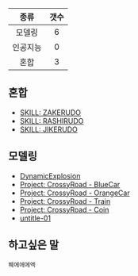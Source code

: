 |   종류  |  갯수  |
| :---:  | :---: |
| 모델링  | 6 |
| 인공지능 | 0 |
| 혼합 | 3 | 
## 혼합
* [SKILL: ZAKERUDO](https://raw.githubusercontent.com/Team-AS/Monthly-Report/master/2015/05/CodeInside_Pic/pic04.jpeg)
* [SKILL: RASHIRUDO](https://raw.githubusercontent.com/Team-AS/Monthly-Report/master/2015/05/CodeInside_Pic/pic03.jpeg)
* [SKILL: JIKERUDO](https://raw.githubusercontent.com/Team-AS/Monthly-Report/master/2015/05/CodeInside_Pic/pic01.jpeg)

## 모델링
* [DynamicExplosion](https://raw.githubusercontent.com/Team-AS/Monthly-Report/master/2015/05/CodeInside_Pic/pic02.jpeg)
* [Project: CrossyRoad - BlueCar](https://raw.githubusercontent.com/Team-AS/Monthly-Report/master/2015/05/CodeInside_Pic/pic07.jpeg)
* [Project: CrossyRoad - OrangeCar](https://raw.githubusercontent.com/Team-AS/Monthly-Report/master/2015/05/CodeInside_Pic/pic05.jpeg)
* [Project: CrossyRoad - Train](https://raw.githubusercontent.com/Team-AS/Monthly-Report/master/2015/05/CodeInside_Pic/pic06.jpeg)
* [Project: CrossyRoad - Coin](https://raw.githubusercontent.com/Team-AS/Monthly-Report/master/2015/05/CodeInside_Pic/pic08.jpeg)
* [untitle-01](https://raw.githubusercontent.com/Team-AS/Monthly-Report/master/2015/05/CodeInside_Pic/pic09.jpeg)

## 하고싶은 말

```
붸에에에엑
```